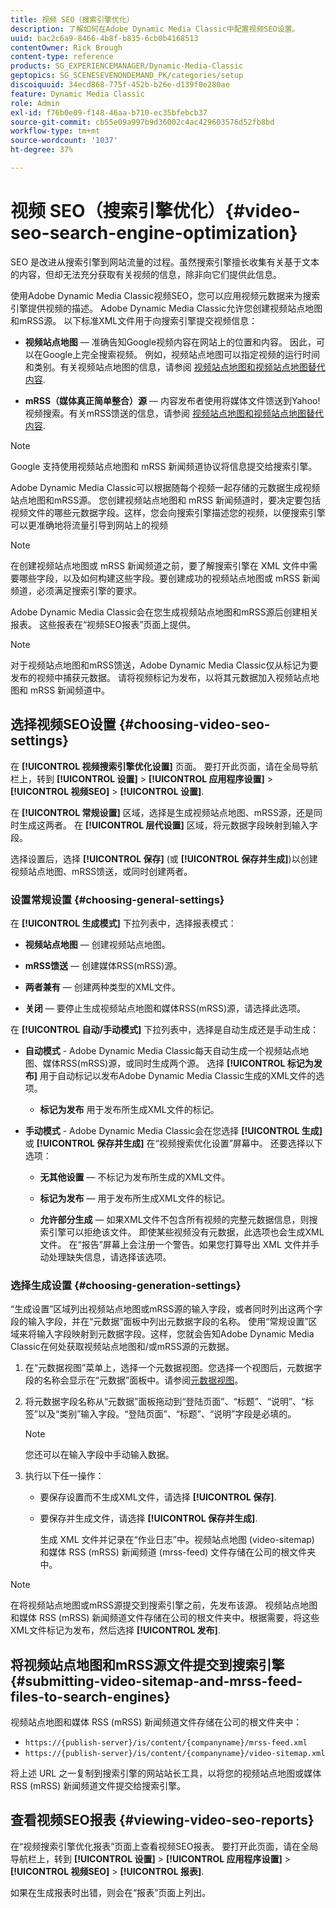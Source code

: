 ```yaml
---
title: 视频 SEO（搜索引擎优化）
description: 了解如何在Adobe Dynamic Media Classic中配置视频SEO设置。
uuid: bac2c6a9-8466-4b8f-b835-6cb0b4168513
contentOwner: Rick Brough
content-type: reference
products: SG_EXPERIENCEMANAGER/Dynamic-Media-Classic
geptopics: SG_SCENESEVENONDEMAND_PK/categories/setup
discoiquuid: 34ecd868-775f-452b-b26e-d139f0e280ae
feature: Dynamic Media Classic
role: Admin
exl-id: f76b0e09-f148-46aa-b710-ec35bfebcb37
source-git-commit: cb55e09a997b9d36002c4ac429603576d52fb8bd
workflow-type: tm+mt
source-wordcount: '1037'
ht-degree: 37%

---
```


# 视频 SEO（搜索引擎优化）{#video-seo-search-engine-optimization}

SEO 是改进从搜索引擎到网站流量的过程。虽然搜索引擎擅长收集有关基于文本的内容，但却无法充分获取有关视频的信息，除非向它们提供此信息。

使用Adobe Dynamic Media Classic视频SEO，您可以应用视频元数据来为搜索引擎提供视频的描述。 Adobe Dynamic Media Classic允许您创建视频站点地图和mRSS源。 以下标准XML文件用于向搜索引擎提交视频信息：

* **视频站点地图**  — 准确告知Google视频内容在网站上的位置和内容。 因此，可以在Google上完全搜索视频。 例如，视频站点地图可以指定视频的运行时间和类别。有关视频站点地图的信息，请参阅 [视频站点地图和视频站点地图替代内容](https://developers.google.com/search/docs/crawling-indexing/sitemaps/video-sitemaps?visit_id=637558394348624754-567115452&amp;rd=1).

* **mRSS（媒体真正简单整合）源**  — 内容发布者使用将媒体文件馈送到Yahoo! 视频搜索。有关mRSS馈送的信息，请参阅 [视频站点地图和视频站点地图替代内容](https://developers.google.com/search/docs/crawling-indexing/sitemaps/video-sitemaps?visit_id=637558394348624754-567115452&amp;rd=1).

>[!NOTE]
>
>Google 支持使用视频站点地图和 mRSS 新闻频道协议将信息提交给搜索引擎。

Adobe Dynamic Media Classic可以根据随每个视频一起存储的元数据生成视频站点地图和mRSS源。 您创建视频站点地图和 mRSS 新闻频道时，要决定要包括视频文件的哪些元数据字段。这样，您会向搜索引擎描述您的视频，以便搜索引擎可以更准确地将流量引导到网站上的视频

>[!NOTE]
>
>在创建视频站点地图或 mRSS 新闻频道之前，要了解搜索引擎在 XML 文件中需要哪些字段，以及如何构建这些字段。要创建成功的视频站点地图或 mRSS 新闻频道，必须满足搜索引擎的要求。

Adobe Dynamic Media Classic会在您生成视频站点地图和mRSS源后创建相关报表。 这些报表在“视频SEO报表”页面上提供。

>[!NOTE]
>
>对于视频站点地图和mRSS馈送，Adobe Dynamic Media Classic仅从标记为要发布的视频中捕获元数据。 请将视频标记为发布，以将其元数据加入视频站点地图和 mRSS 新闻频道中。

## 选择视频SEO设置 {#choosing-video-seo-settings}

在 **[!UICONTROL 视频搜索引擎优化设置]** 页面。 要打开此页面，请在全局导航栏上，转到 **[!UICONTROL 设置]** > **[!UICONTROL 应用程序设置]** > **[!UICONTROL 视频SEO]** > **[!UICONTROL 设置]**.

在 **[!UICONTROL 常规设置]** 区域，选择是生成视频站点地图、mRSS源，还是同时生成这两者。 在 **[!UICONTROL 层代设置]** 区域，将元数据字段映射到输入字段。

选择设置后，选择 **[!UICONTROL 保存]** (或 **[!UICONTROL 保存并生成]**)以创建视频站点地图、mRSS馈送，或同时创建两者。

### 设置常规设置 {#choosing-general-settings}

在 **[!UICONTROL 生成模式]** 下拉列表中，选择报表模式：

* **视频站点地图**  — 创建视频站点地图。

* **mRSS馈送**  — 创建媒体RSS(mRSS)源。

* **两者兼有**  — 创建两种类型的XML文件。

* **关闭**  — 要停止生成视频站点地图和媒体RSS(mRSS)源，请选择此选项。

在 **[!UICONTROL 自动/手动模式]** 下拉列表中，选择是自动生成还是手动生成：

* **自动模式** - Adobe Dynamic Media Classic每天自动生成一个视频站点地图、媒体RSS(mRSS)源，或同时生成两个源。 选择 **[!UICONTROL 标记为发布]** 用于自动标记以发布Adobe Dynamic Media Classic生成的XML文件的选项。

   * **标记为发布** 用于发布所生成XML文件的标记。

* **手动模式** - Adobe Dynamic Media Classic会在您选择 **[!UICONTROL 生成]** 或 **[!UICONTROL 保存并生成]** 在“视频搜索优化设置”屏幕中。 还要选择以下选项：

   * **无其他设置**  — 不标记为发布所生成的XML文件。

   * **标记为发布**  — 用于发布所生成XML文件的标记。

   * **允许部分生成**  — 如果XML文件不包含所有视频的完整元数据信息，则搜索引擎可以拒绝该文件。 即使某些视频没有元数据，此选项也会生成XML文件。 在“报告”屏幕上会注册一个警告。如果您打算导出 XML 文件并手动处理缺失信息，请选择该选项。

### 选择生成设置 {#choosing-generation-settings}

“生成设置”区域列出视频站点地图或mRSS源的输入字段，或者同时列出这两个字段的输入字段，并在“元数据”面板中列出元数据字段的名称。 使用“常规设置”区域来将输入字段映射到元数据字段。这样，您就会告知Adobe Dynamic Media Classic在何处获取视频站点地图和/或mRSS源的元数据。

1. 在“元数据视图”菜单上，选择一个元数据视图。您选择一个视图后，元数据字段的名称会显示在“元数据”面板中。请参阅[元数据视图](application-setup.md#metadata_views)。
1. 将元数据字段名称从“元数据”面板拖动到“登陆页面”、“标题”、“说明”、“标签”以及“类别”输入字段。“登陆页面”、“标题”、“说明”字段是必填的。

   >[!NOTE]
   >
   >您还可以在输入字段中手动输入数据。

1. 执行以下任一操作：

   * 要保存设置而不生成XML文件，请选择 **[!UICONTROL 保存]**.
   * 要保存并生成文件，请选择 **[!UICONTROL 保存并生成]**.

      生成 XML 文件并记录在“作业日志”中。视频站点地图 (video-sitemap) 和媒体 RSS (mRSS) 新闻频道 (mrss-feed) 文件存储在公司的根文件夹中。

>[!NOTE]
>
>在将视频站点地图或mRSS源提交到搜索引擎之前，先发布该源。 视频站点地图和媒体 RSS (mRSS) 新闻频道文件存储在公司的根文件夹中。根据需要，将这些XML文件标记为发布，然后选择 **[!UICONTROL 发布]**.

## 将视频站点地图和mRSS源文件提交到搜索引擎 {#submitting-video-sitemap-and-mrss-feed-files-to-search-engines}

视频站点地图和媒体 RSS (mRSS) 新闻频道文件存储在公司的根文件夹中：

* `https://{publish-server}/is/content/{companyname}/mrss-feed.xml`
* `https://{publish-server}/is/content/{companyname}/video-sitemap.xml`

将上述 URL 之一复制到搜索引擎的网站站长工具，以将您的视频站点地图或媒体 RSS (mRSS) 新闻频道文件提交给搜索引擎。

## 查看视频SEO报表 {#viewing-video-seo-reports}

在“视频搜索引擎优化报表”页面上查看视频SEO报表。 要打开此页面，请在全局导航栏上，转到 **[!UICONTROL 设置]** > **[!UICONTROL 应用程序设置]** > **[!UICONTROL 视频SEO]** > **[!UICONTROL 报表]**.

如果在生成报表时出错，则会在“报表”页面上列出。
